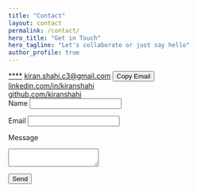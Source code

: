 ```yaml
---
title: "Contact"
layout: contact
permalink: /contact/
hero_title: "Get in Touch"
hero_tagline: "Let's collaborate or just say hello"
author_profile: true
---
```

<div class="contact-section">
  <div class="contact-item">
    <span class="contact-icon"><i class="fas fa-envelope" aria-hidden="true"></i></span>
    <a id="email-address"
       class="contact-link"
       href="mailto:kiran.shahi.c3@gmail.com"
       aria-label="Email kiran.shahi.c3@gmail.com"
       data-email="kiran.shahi.c3@gmail.com">****</a>
    <noscript>
      <a class="contact-link"
         href="mailto:kiran.shahi.c3@gmail.com"
         aria-label="Email kiran.shahi.c3@gmail.com">kiran.shahi.c3@gmail.com</a>
    </noscript>
    <button id="copy-email" class="copy-email-btn" aria-label="Copy email address">Copy Email</button>
    <span id="copy-feedback" class="copy-feedback" aria-live="polite"></span>
  </div>
  <div class="contact-item">
    <span class="contact-icon"><i class="fab fa-linkedin" aria-hidden="true"></i></span>
    <a href="https://www.linkedin.com/in/kiranshahi/" target="_blank" rel="noopener noreferrer" aria-label="Open LinkedIn profile in new tab">linkedin.com/in/kiranshahi</a>
  </div>
  <div class="contact-item">
    <span class="contact-icon"><i class="fab fa-github" aria-hidden="true"></i></span>
    <a href="https://github.com/kiranshahi" target="_blank" rel="noopener noreferrer" aria-label="Open GitHub profile in new tab">github.com/kiranshahi</a>
  </div>
</div>

<form class="contact-form" action="https://formspree.io/f/your-form-id" method="POST">
  <label for="name">Name</label>
  <input type="text" id="name" name="name" required>

  <label for="email">Email</label>
  <input type="email" id="email" name="email" required>

  <label for="message">Message</label>
  <textarea id="message" name="message" required></textarea>

  <button type="submit">Send</button>
  <p class="form-status" aria-live="polite"></p>
</form>

<script src="{{ '/assets/js/contact.js' | relative_url }}" defer></script>
